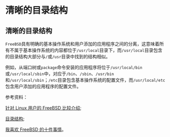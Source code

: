 # 清晰的目录结构

## 清晰的目录结构

`FreeBSD`具有明确的基本操作系统和用户添加的应用程序之间的分离，这意味着所有不属于基本操作系统的内容都位于`/usr/local`目录下，而`/usr/local`目录包含的目录结构大部分与`/`或`/usr`目录中找到的结构相似。

例如，从端口树或`package`命令安装的应用程序将位于`/usr/local/bin`或`/usr/local/sbin`中，对应于`/bin`、`/sbin`、`/usr/bin`和`/usr/local/sbin`；`/etc`目录包含基本操作系统的配置文件，而`/usr/local/etc`包含用户添加的应用程序的配置文件。

参考资料：

[针对 Linux 用户的 FreeBSD 比较介绍](https://www.digitalocean.com/community/tutorials/a-comparative-introduction-to-freebsd-for-linux-users);

[目录结构](https://www.freebsd.org/doc/handbook/dirstructure.html);

[我喜欢 FreeBSD 的十件事情](https://bsdmag.org/download/the_begginers_guide/)。
